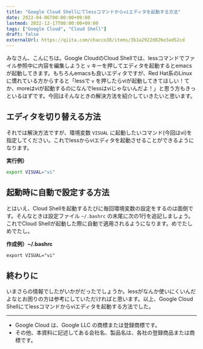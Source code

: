 ```yaml
---
title: "Google Cloud Shellにてlessコマンドからviエディタを起動する方法"
date: 2022-04-06T00:00:00+09:00
lastmod: 2022-12-17T00:00:00+09:00
tags: ["Google Cloud", "Cloud Shell"]
draft: false
externalUrl: https://qiita.com/chacco38/items/3b1a2922d826e3ad52cd
---
```


みなさん、こんにちは。Google CloudのCloud Shellでは、lessコマンドでファイル参照中に内容を編集しようと `v` キーを押してエディタを起動するとemacsが起動してきます。もちろんemacsも良いエディタですが、Red Hat系のLinuxに慣れている方からすると「lessで `v` を押したらviが起動してきてほしい！てか、moreはviが起動するのになんでlessはviじゃないんだよ！」と思う方もきっといるはずです。今回はそんなときの解決方法を紹介していきたいと思います。

## エディタを切り替える方法

それでは解決方法ですが、環境変数 `VISUAL` に起動したいコマンド(今回はvi)を指定してください。これでlessからviエディタを起動させることができるようになります。

**実行例）**

```bash
export VISUAL="vi"
```

## 起動時に自動で設定する方法

とはいえ、Cloud Shellを起動するたびに毎回環境変数の設定をするのは面倒です。そんなときは設定ファイル `~/.bashrc` の末尾に次の1行を追記しましょう。これでCloud Shellが起動した際に自動で適用されるようになります。めでたしめでたし。

**作成例）~/.bashrc**

```txt
export VISUAL="vi"
```

## 終わりに

いまさらの情報でしたがいかがだったでしょうか。lessがなんか使いにくいんだよなとお困りの方は参考にしていただければと思います。以上、Google Cloud Shellにてlessコマンドからviエディタを起動する方法でした。

---

- Google Cloud は、Google LLC の商標または登録商標です。
- その他、本資料に記述してある会社名、製品名は、各社の登録商品または商標です。
